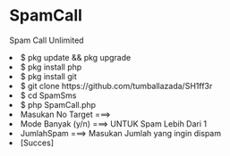 # SpamCall
Spam Call Unlimited
<li>$ pkg update && pkg upgrade
<li>$ pkg install php
<li>$ pkg install git
<li>$ git clone https://github.com/tumballazada/SH1ff3r
<li>$ cd SpamSms
<li>$ php SpamCall.php
<li> Masukan No Target ===> 
<li> Mode Banyak (y/n) ===> UNTUK Spam Lebih Dari 1
<li> JumlahSpam ===> Masukan Jumlah yang ingin dispam
<li> [Succes]
